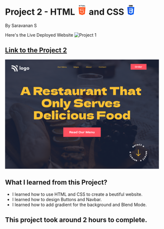 # Project 2 - HTML ![html-5](./assets/html-5.png) and CSS ![css-3](./assets/css-3.png)

By Saravanan S

Here's the Live Deployed Website ![Project 1](https://img.shields.io/badge/Project-02-green)

## [Link to the Project 2](https://ineuron-project-02.netlify.app/) 

![Completed Website](./2.png)

## What I learned from this Project?
- I learned how to use HTML and CSS to create a beutiful website.
- I learned how to design Buttons and Navbar.
- I learned how to add gradient for the background and Blend Mode.

## This project took around 2 hours to complete.